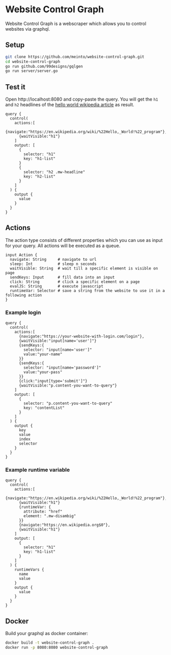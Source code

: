 # Website Control Graph

Website Control Graph is a webscraper which allows you to control websites via graphql.

## Setup

```bash
git clone https://github.com/meinto/website-control-graph.git
cd website-control-graph
go run github.com/99designs/gqlgen
go run server/server.go
```

## Test it

Open http://localhost:8080 and copy-paste the query. You will get the `h1` and `h2` headlines of the [hello world wikipedia article](https://en.wikipedia.org/wiki/%22Hello,_World!%22_program) as result.

```
query {
  control(
    actions:[
      {navigate:"https://en.wikipedia.org/wiki/%22Hello,_World!%22_program"},
      {waitVisible:"h1"}
    ]
    output: [
      {
        selector: "h1"
        key: "h1-list"
      }
      {
        selector: "h2 .mw-headline"
        key: "h2-list"
      }
    ]
  ) {
    output {
      value
    }
  }
}
```

## Actions

The action type consists of different properties which you can use as input for your query. All actions will be executed as a queue.

```
input Action {
  navigate: String     # navigate to url
  sleep: Int           # sleep n seconds
  waitVisible: String  # wait till a specific element is visible on page
  sendKeys: Input      # fill data into an input
  click: String        # click a specific element on a page
  evalJS: String       # execute javascript
  runtimeVar: Selector # save a string from the website to use it in a following action
}
```

### Example login

```
query {
  control(
    actions:[
      {navigate:"https://your-website-with-login.com/login"},
      {waitVisible:"input[name='user']"}
      {sendKeys:{
        selector: "input[name='user']"
        value:"your-name"
      }}
      {sendKeys:{
        selector: "input[name='password']"
        value:"your-pass"
      }}
      {click:"input[type='submit']"}
      {waitVisible:"p.content-you-want-to-query"}
    ]
    output: [
      {
        selector: "p.content-you-want-to-query"
        key: "contentList"
      }
    ]
  ) {
    output {
      key
      value
      index
      selector
    }
  }
}
```

### Example runtime variable

```
query {
  control(
    actions:[
      {navigate:"https://en.wikipedia.org/wiki/%22Hello,_World!%22_program"},
      {waitVisible:"h1"}
      {runtimeVar: {
        attribute: "href"
        element: ".mw-disambig"
      }}
      {navigate:"https://en.wikipedia.org$0"},
      {waitVisible:"h1"}
    ]
    output: [
      {
        selector: "h1"
        key: "h1-list"
      }
    ]
  ) {
    runtimeVars {
      name
      value
    }
    output {
      value
    }
  }
}
```

## Docker

Build your graphql as docker container:

```bash
docker build -t website-control-graph .
docker run -p 8080:8080 website-control-graph
```



